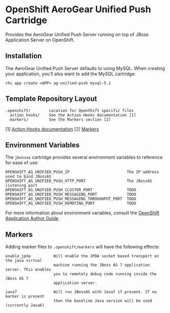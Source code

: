 # OpenShift AeroGear Unified Push Cartridge

Provides the AeroGear Unified Push Server running on top of JBoss Application Server on OpenShift.

## Installation
The AeroGear Unified Push Server defaults to using MySQL. When creating your application, you'll also want to add the MySQL cartridge:

```
rhc app create <APP> ag-unified-push mysql-5.1
```

## Template Repository Layout

    .openshift/        Location for OpenShift specific files
      action_hooks/    See the Action Hooks documentation [1]
      markers/         See the Markers section [2]

\[1\] [Action Hooks documentation](https://github.com/openshift/origin-server/blob/master/node/README.writing_applications.md#action-hooks)
\[2\] [Markers](#markers)


## Environment Variables

The `jbossas` cartridge provides several environment variables to reference for ease
of use:

    OPENSHIFT_AG_UNIFIED_PUSH_IP                         The IP address used to bind JBossAS
    OPENSHIFT_AG_UNIFIED_PUSH_HTTP_PORT                  The JBossAS listening port
    OPENSHIFT_AG_UNIFIED_PUSH_CLUSTER_PORT               TODO
    OPENSHIFT_AG_UNIFIED_PUSH_MESSAGING_PORT             TODO
    OPENSHIFT_AG_UNIFIED_PUSH_MESSAGING_THROUGHPUT_PORT  TODO
    OPENSHIFT_AG_UNIFIED_PUSH_REMOTING_PORT              TODO

For more information about environment variables, consult the
[OpenShift Application Author Guide](https://github.com/openshift/origin-server/blob/master/node/README.writing_applications.md).

## Markers

Adding marker files to `.openshift/markers` will have the following effects:

    enable_jpda          Will enable the JPDA socket based transport on the java virtual
                         machine running the JBoss AS 7 application server. This enables
                         you to remotely debug code running inside the JBoss AS 7
                         application server.

    java7                Will run JBossAS with Java7 if present. If no marker is present
                         then the baseline Java version will be used (currently Java6)

